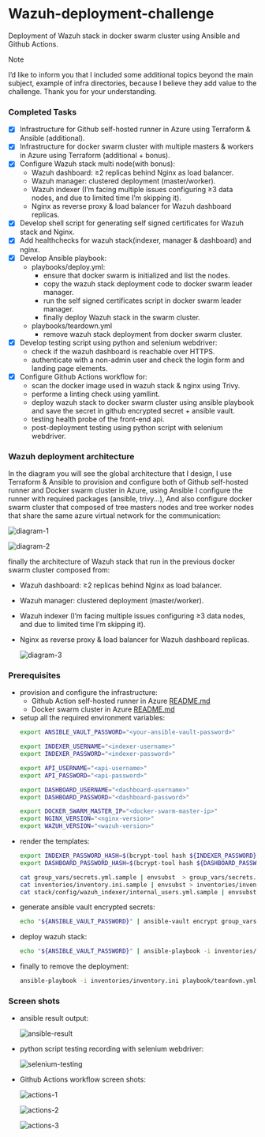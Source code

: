 # Wazuh-deployment-challenge
Deployment of Wazuh stack in docker swarm cluster using Ansible and Github Actions.

> [!NOTE]  
> I’d like to inform you that I included some additional topics beyond the main subject, example of infra directories, because I believe they add value to the challenge. Thank you for your understanding.

### Completed Tasks
- [x] Infrastructure for Github self-hosted runner in Azure using Terraform & Ansible (additional).
- [x] Infrastructure for docker swarm cluster with multiple masters & workers in Azure using Terraform (additional + bonus).
- [x] Configure Wazuh stack multi node(with bonus):
    - Wazuh dashboard: ≥2 replicas behind Nginx as load balancer.
    - Wazuh manager: clustered deployment (master/worker).
    - Wazuh indexer (I’m facing multiple issues configuring ≥3 data nodes, and due to limited time I’m skipping it).
    - Nginx as reverse proxy & load balancer for Wazuh dashboard replicas.
- [x] Develop shell script for generating self signed certificates for Wazuh stack and Nginx.
- [x] Add healthchecks for wazuh stack(indexer, manager & dashboard) and nginx.
- [x] Develop Ansible playbook:
    - playbooks/deploy.yml:
        - ensure that docker swarm is initialized and list the nodes.
        - copy the wazuh stack deployment code to docker swarm leader manager.
        - run the self signed certificates script in docker swarm leader manager.
        - finally deploy Wazuh stack in the swarm cluster.
    - playbooks/teardown.yml
        - remove wazuh stack deployment from docker swarm cluster.
- [x] Develop testing script using python and selenium webdriver:
    - check if the wazuh dashboard is reachable over HTTPS.
    - authenticate with a non-admin user and check the login form and landing page elements.
- [x] Configure Github Actions workflow for:
    - scan the docker image used in wazuh stack & nginx using Trivy.
    - performe a linting check using yamllint.
    - deploy wazuh stack to docker swarm cluster using ansible playbook and save the secret in github encrypted secret + ansible vault.
    - testing health probe of the front-end api.
    - post-deployment testing using python script with selenium webdriver.
    
### Wazuh deployment architecture
In the diagram you will see the global architecture that I design, I use Terraform & Ansible to provision and configure both of Github self-hosted runner and Docker swarm cluster in Azure, using Ansible I configure the runner with required packages (ansible, trivy...), And also configure docker swarm cluster that composed of tree masters nodes and tree worker nodes that share the same azure virtual network for the communication:

![diagram-1](imgs/diagram-1.png)

![diagram-2](imgs/diagram-2.png)

finally the architecture of Wazuh stack that run in the previous docker swarm cluster composed from:
- Wazuh dashboard: ≥2 replicas behind Nginx as load balancer.
- Wazuh manager: clustered deployment (master/worker).
- Wazuh indexer (I’m facing multiple issues configuring ≥3 data nodes, and due to limited time I’m skipping it).
- Nginx as reverse proxy & load balancer for Wazuh dashboard replicas.

    ![diagram-3](imgs/diagram-3.png)

### Prerequisites
- provision and configure the infrastructure:
    - Github Action self-hosted runner in Azure [README.md](infra-github-runner/README.md)
    - Docker swarm cluster in Azure [README.md](infra-docker-swarm-cluster/README.md)
- setup all the required environment variables:
    ``` bash
    export ANSIBLE_VAULT_PASSWORD="<your-ansible-vault-password>"

    export INDEXER_USERNAME="<indexer-username>"
    export INDEXER_PASSWORD="<indexer-password>"

    export API_USERNAME="<api-username>"
    export API_PASSWORD="<api-password>"

    export DASHBOARD_USERNAME="<dashboard-username>"
    export DASHBOARD_PASSWORD="<dashboard-password>"

    export DOCKER_SWARM_MASTER_IP="<docker-swarm-master-ip>"
    export NGINX_VERSION="<nginx-version>"
    export WAZUH_VERSION="<wazuh-version>"
    ```
- render the templates:
    ``` bash
    export INDEXER_PASSWORD_HASH=$(bcrypt-tool hash ${INDEXER_PASSWORD})
    export DASHBOARD_PASSWORD_HASH=$(bcrypt-tool hash ${DASHBOARD_PASSWORD})

    cat group_vars/secrets.yml.sample | envsubst  > group_vars/secrets.yml
    cat inventories/inventory.ini.sample | envsubst > inventories/inventory.ini
    cat stack/config/wazuh_indexer/internal_users.yml.sample | envsubst > stack/config/wazuh_indexer/internal_users.yml
    ```
- generate ansible vault encrypted secrets:
    ``` bash
    echo "${ANSIBLE_VAULT_PASSWORD}" | ansible-vault encrypt group_vars/secrets.yml --vault-password-file=/bin/cat
    ```
- deploy wazuh stack:
    ``` bash
    echo "${ANSIBLE_VAULT_PASSWORD}" | ansible-playbook -i inventories/inventory.ini playbook/deploy.yml --vault-password-file=/bin/cat
    ```
- finally to remove the deployment:
    ``` bash
    ansible-playbook -i inventories/inventory.ini playbook/teardown.yml
    ```

### Screen shots
- ansible result output:

    ![ansible-result](imgs/Screenshot-ansible-result.png)

- python script testing recording with selenium webdriver:

    ![selenium-testing](imgs/python-selenium-testing.gif)

- Github Actions workflow screen shots:

    ![actions-1](imgs/Screenshot-actions-1.png)

    ![actions-2](imgs/Screenshot-actions-2.png)

    ![actions-3](imgs/Screenshot-actions-3.png)
